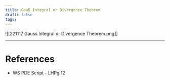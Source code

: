 ```yaml
---
title: Gauß Integral or Divergence Theorem
draft: false
tags:
---
```


![[221117 Gauss Integral or Divergence Theorem.png]]

---

# References

- WS PDE Script - LHPg 12